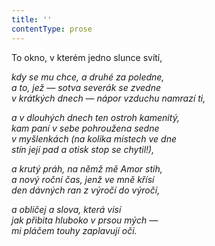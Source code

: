 ```yaml
---
title: ''
contentType: prose
---
```


To okno, v kterém jedno slunce svítí,

_kdy se mu chce, a druhé za poledne,  
a to, jež — sotva severák se zvedne  
v krátkých dnech — nápor vzduchu namrazí ti,_

_a v dlouhých dnech ten ostroh kamenitý,  
kam paní v sebe pohroužena sedne  
v myšlenkách (na kolika místech ve dne  
stín její pad a otisk stop se chytil!),_

_a krutý práh, na němž mě Amor stih,  
a nový roční čas, jenž ve mně křísí  
den dávných ran z výročí do výročí,_

_a obličej a slova, která visí  
jak přibita hluboko v prsou mých —  
mi pláčem touhy zaplavují oči._
